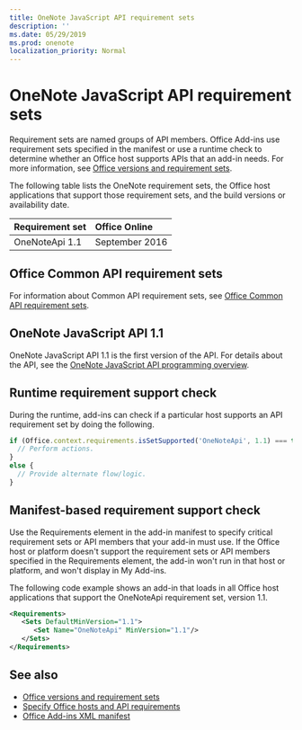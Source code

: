 ```yaml
---
title: OneNote JavaScript API requirement sets
description: ''
ms.date: 05/29/2019
ms.prod: onenote
localization_priority: Normal
---
```


# OneNote JavaScript API requirement sets

Requirement sets are named groups of API members. Office Add-ins use requirement sets specified in the manifest or use a runtime check to determine whether an Office host supports APIs that an add-in needs. For more information, see [Office versions and requirement sets](/office/dev/add-ins/develop/office-versions-and-requirement-sets).

The following table lists the OneNote requirement sets, the Office host applications that support those requirement sets, and the build versions or availability date.

|  Requirement set  |  Office Online |
|:-----|:-----|
| OneNoteApi 1.1  | September 2016 |  

## Office Common API requirement sets

For information about Common API requirement sets, see [Office Common API requirement sets](office-add-in-requirement-sets.md).

## OneNote JavaScript API 1.1

OneNote JavaScript API 1.1 is the first version of the API. For details about the API, see the [OneNote JavaScript API programming overview](/office/dev/add-ins/onenote/onenote-add-ins-programming-overview).

## Runtime requirement support check

During the runtime, add-ins can check if a particular host supports an API requirement set by doing the following.

```js
if (Office.context.requirements.isSetSupported('OneNoteApi', 1.1) === true) {
  // Perform actions.
}
else {
  // Provide alternate flow/logic.
}
```

## Manifest-based requirement support check

Use the Requirements element in the add-in manifest to specify critical requirement sets or API members that your add-in must use. If the Office host or platform doesn't support the requirement sets or API members specified in the Requirements element, the add-in won't run in that host or platform, and won't display in My Add-ins.

The following code example shows an add-in that loads in all Office host applications that support the OneNoteApi requirement set, version 1.1.

```xml
<Requirements>
   <Sets DefaultMinVersion="1.1">
      <Set Name="OneNoteApi" MinVersion="1.1"/>
   </Sets>
</Requirements>
```

## See also

- [Office versions and requirement sets](/office/dev/add-ins/develop/office-versions-and-requirement-sets)
- [Specify Office hosts and API requirements](/office/dev/add-ins/develop/specify-office-hosts-and-api-requirements)
- [Office Add-ins XML manifest](/office/dev/add-ins/develop/add-in-manifests)
